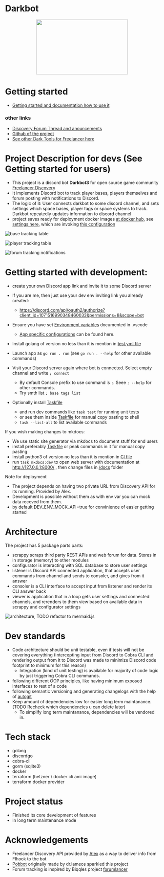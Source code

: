 # Darkbot

<p align="center">
  <img src="docs/index_assets/fulllogo.png" style="width: 300px; height: 180px;"/>
</p>

# Getting started

- [Getting started and documentation how to use it](https://darklab8.github.io/fl-darkbot/)

### other links

- [Discovery Forum Thread and anouncements](https://discoverygc.com/forums/showthread.php?tid=188040)
- [Github of the project](https://github.com/darklab8/fl-darkbot)
- [See other Dark Tools for Freelancer here](https://darklab8.github.io/blog/pet_projects.html#DiscoveryFreelancercommunity)

# Project Description for devs (See Getting started for users)

- This project is a discord bot **Darkbot3** for open source game community [Freelancer Discovery](https://discoverygc.com/)
- It implements Discord bot to track player bases, players themselves and forum posting with notifications to Discord.
- The logic of it: User connects darkbot to some discord channel, and sets settings which space bases, player tags or space systems to track. Darkbot repeatedly updates information to discord channel
- project saves ready for deployment docker images [at docker hub](https://hub.docker.com/repository/docker/darkwind8/darkbot/general), see [settings here](https://github.com/darklab8/fl-darkbot/blob/master/tf/modules/production), which are invoking [this configuration](https://github.com/darklab8/fl-darkbot/blob/master/tf/modules/darkbot)

![base tracking table](docs/index_assets/base_render2.png)

![player tracking table](docs/index_assets/player_render2.png)

![forum tracking notifications](docs/index_assets/forum_tracking.png)

# Getting started with development:

- create your own Discord app link and invite it to some Discord server
- If you are me, then just use your dev env inviting link you already created:

  - https://discord.com/api/oauth2/authorize?client_id=1071516990348460033&permissions=8&scope=bot
- Ensure you have set [Environment variables](./.vscode/settings.example.json) documented in .vscode

  - [App specific configurations](./app/settings/main.go) can be found here.
- Install golang of version no less than it is mention in [test.yml file](.github/workflows/test.yml)
- Launch app as `go run . run` (see `go run . --help` for other available commands)
- Visit your Discord server again where bot is connected. Select empty channel and write `; connect`

  - By default Console prefix to use command is `;`. Seee `; --help` for other commands.
  - Try smth list `; base tags list`
- Optionally install [Taskfile](https://taskfile.dev/usage/)

  - and run dev commands like `task test` for running unit tests
  - or see them inside [Taskfile](Taskfile.yml) for manual copy pasting to shell
  - `task --list-all` to list available commands

If you wish making changes to mkdocs:

- We use static site generator via mkdocs to document stuff for end users
- install preferably [Taskfile](https://taskfile.dev/usage/) or peak commands in it for manual copy pasting
- Install python3 of version no less than it is mention in [CI file](.github/workflows/pages.yml)
- run `task mkdocs:dev` to open web server with documentation at http://127.0.0.1:8000/ , then change files in [/docs](docs/index.md) folder

Note for deployment

- The project depends on having two private URL from Discovery API for its running. Provided by Alex.
- Development is possible without them as with env var you can mock data receved from them.
- by default DEV_ENV_MOCK_API=true for convinience of easier getting started

# Architecture

The project has 5 package parts parts:

- scrappy scraps third party REST APIs and web forum for data. Stores in in storage (memory) to other modules
- configurator is interacting with SQL database to store user settings
- listener is Discord API connected application, that accepts user commands from channel and sends to consoler, and gives from it answer
- consoler is a CLI interface to accept input from listener and render its CLI answer back
- viewer is application that in a loop gets user settings and connected channels, and rerenders to them view based on available data in scrappy and configurator settings

![architecture, TODO refactor to mermaid.js](architecture/architecture.drawio.svg)

# Dev standards

- Code architecture should be unit testable, even if tests will not be covering everything (Intercepting input from Discord to Cobra CLI and rendering output from it to Discord was made to minimize Discord code footprint to minimum for this reason)
  - Integration (kind of unit testing) is available for majority of code logic by just triggering Cobra CLI commands.
- following different OOP principles, like having minimum exposed interfaces to rest of a code
- following semantic versioning and generating changelogs with the help of [autogit](https://github.com/darklab8/autogit)
- Keep amount of dependencies low for easier long term maintanance. (TODO Recheck which dependencies u can delete later)
  - To simplify long term maintanance, dependencies will be vendored in.

# Tech stack

- golang
- discordgo
- cobra-cli
- gorm (sqlite3)
- docker
- terraform (hetzner / docker cli ami image)
- terraform docker provider

# Project status

- Finished its core development of features
- In long term maintenance mode

# Acknowledgements

- Freelancer Discovery API provided by [Alex](https://github.com/dsyalex) as a way to deliver info from Flhook to the bot
- [Pobbot](https://github.com/dr-lameos/Pobbot) originally made by dr.lameos sparkled this project
- Forum tracking is inspired by Biqqles project [forumlancer](https://github.com/biqqles/forumlancer)

